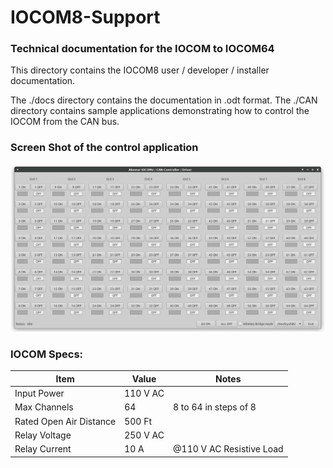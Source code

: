 # IOCOM8-Support

###  Technical documentation for the IOCOM to IOCOM64

  This directory contains the IOCOM8 user / developer / installer documentation.

  The ./docs directory contains the documentation in .odt format. The ./CAN directory contains
  sample applications demonstrating how to control the IOCOM from the CAN bus.

### Screen Shot of the control application

![Screen Shot](screenshot.png)

### IOCOM Specs:

Item            | Value    | Notes
------          | -------  | -----
Input Power     | 110 V AC |
Max Channels    |  64      | 8 to 64 in steps of 8
Rated Open Air Distance    | 500 Ft |
Relay Voltage   | 250 V AC |
Relay Current   | 10 A     | @110 V AC Resistive Load

